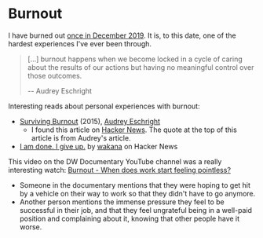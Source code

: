 # Burnout

I have burned out [once in December 2019](https://brianturchyn.net/burnout/). It
is, to this date, one of the hardest experiences I've ever been through.

> [...] burnout happens when we become locked in a cycle of caring about the
> results of our actions but having no meaningful control over those outcomes.
>
> -- Audrey Eschright

Interesting reads about personal experiences with burnout:

- [Surviving Burnout](https://lifeofaudrey.com/essays/surviving_burnout.html)
  (2015), [Audrey Eschright](https://lifeofaudrey.com)
  - I found this article on
    [Hacker News](https://news.ycombinator.com/item?id=35577285). The quote at
    the top of this article is from Audrey's article.
- [I am done. I give up.](https://news.ycombinator.com/item?id=34103896) by
  [wakana](https://news.ycombinator.com/user?id=wakana) on Hacker News

This video on the DW Documentary YouTube channel was a really interesting watch:
[Burnout - When does work start feeling pointless?](https://youtu.be/raVms8w61No)

- Someone in the documentary mentions that they were hoping to get hit by a
  vehicle on their way to work so that they didn't have to go anymore.
- Another person mentions the immense pressure they feel to be successful in
  their job, and that they feel ungrateful being in a well-paid position and
  complaining about it, knowing that other people have it worse.
